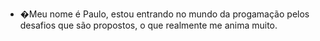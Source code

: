 - �Meu nome é Paulo, estou entrando no mundo da progamação pelos desafios que são propostos, o que realmente me anima muito.

<!---
PauloHso/PauloHso is a ✨ special ✨ repository because its `README.md` (this file) appears on your GitHub profile.
You can click the Preview link to take a look at your changes.
--->
